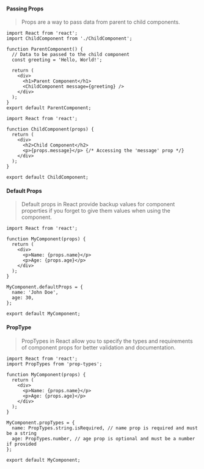 #### Passing Props
> Props are a way to pass data from parent to child components.

```
import React from 'react';
import ChildComponent from './ChildComponent';

function ParentComponent() {
  // Data to be passed to the child component
  const greeting = 'Hello, World!';

  return (
    <div>
      <h1>Parent Component</h1>
      <ChildComponent message={greeting} />
    </div>
  );
}
export default ParentComponent;
```
```
import React from 'react';

function ChildComponent(props) {
  return (
    <div>
      <h2>Child Component</h2>
      <p>{props.message}</p> {/* Accessing the 'message' prop */}
    </div>
  );
}

export default ChildComponent;
```
#### Default Props
> Default props in React provide backup values for component properties if you forget to give them values when using the component.

```
import React from 'react';

function MyComponent(props) {
  return (
    <div>
      <p>Name: {props.name}</p>
      <p>Age: {props.age}</p>
    </div>
  );
}

MyComponent.defaultProps = {
  name: 'John Doe',
  age: 30,
};

export default MyComponent;
```
#### PropType
> PropTypes in React allow you to specify the types and requirements of component props for better validation and documentation.

```
import React from 'react';
import PropTypes from 'prop-types';

function MyComponent(props) {
  return (
    <div>
      <p>Name: {props.name}</p>
      <p>Age: {props.age}</p>
    </div>
  );
}

MyComponent.propTypes = {
  name: PropTypes.string.isRequired, // name prop is required and must be a string
  age: PropTypes.number, // age prop is optional and must be a number if provided
};

export default MyComponent;
```
